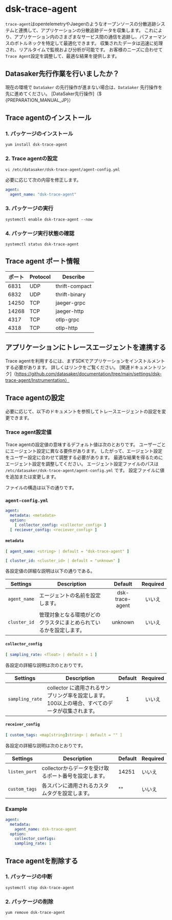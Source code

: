 # dsk-trace-agent

`trace-agent`はopentelemetryやJaegerのようなオープンソースの分散追跡システムと連携して、アプリケーションの分散追跡データを収集します。
これにより、アプリケーション内のさまざまなサービス間の通信を追跡し、パフォーマンスのボトルネックを特定して最適化できます。
収集されたデータは迅速に処理され、リアルタイムで監視および分析が可能です。
お客様のニーズに合わせて`Trace Agent`設定を調整して、最適な結果を提供します。

## Datasaker先行作業を行いましたか？

現在の環境で `DataSaker` の先行操作が進まない場合は、`DataSaker` 先行操作を先に進めてください。 [DataSaker先行操作]（$ {PREPARATION_MANUAL_JP}）

## Trace agentのインストール

### 1. パッケージのインストール
```shell
yum install dsk-trace-agent
```
### 2. Trace agentの設定
```shell
vi /etc/datasaker/dsk-trace-agent/agent-config.yml
```
必要に応じて次の内容を修正します。
```yaml
agent:
  agent_name: "dsk-trace-agent"
```
### 3. パッケージの実行
```shell
systemctl enable dsk-trace-agent --now
```
### 4. パッケージ実行状態の確認
```shell
systemctl status dsk-trace-agent
```
## Trace agent ポート情報

|ポート| Protocol | Describe |
|-------|----------|----------------|
| 6831 | UDP | thrift-compact |
| 6832 | UDP | thrift-binary |
| 14250 | TCP | jaeger-grpc |
| 14268 | TCP | jaeger-http |
| 4317 | TCP | otlp-grpc |
| 4318 | TCP | otlp-http |

## アプリケーションにトレースエージェントを連携する

Trace agentを利用するには、まずSDKでアプリケーションをインストルメントする必要があります。
詳しくはリンクをご覧ください。
[関連ドキュメントリンク]（https://github.com/datasaker/documentation/tree/main/settings/dsk-trace-agent/Instrumentation）

## Trace agentの設定

必要に応じて、以下のドキュメントを参照してトレースエージェントの設定を変更できます。

### Trace agent設定値

Trace agentの設定値の意味するデフォルト値は次のとおりです。
ユーザーごとにエージェント設定に異なる要件があります。
したがって、エージェント設定をユーザー設定に合わせて調整する必要があります。
最適な結果を得るためにエージェント設定を調整してください。
エージェント設定ファイルのパスは `/etc/datasaker/dsk-trace-agent/agent-config.yml` です。
設定ファイルに値を追加または変更します。

ファイルの構造は以下の通りです。

### `agent-config.yml`
```yaml
agent:
  metadata: <metadata>
  option:
    [ collector_config: <collector_config> ]
  [ reciever_config: <reciever_config> ]
```
#### `metadata`
```yaml
[ agent_name: <string> | default = "dsk-trace-agent" ]

[ cluster_id: <cluster_id> | default = "unknown" ]
```
各設定値の詳細な説明は以下の通りである。

| **Settings** | **Description** | **Default** | **Required** |
| -------------------------- | ---------------------------------------------------------------------------------------------------- | :---------: | :----------: |
| `agent_name` |エージェントの名前を設定します。 | dsk-trace-agent |いいえ
| `cluster_id` |管理対象となる環境がどのクラスタにまとめられているかを設定します。 | unknown |いいえ

#### `collector_config`
```yaml
[ sampling_rate: <float> | default = 1 ]
```
各設定の詳細な説明は次のとおりです。

| **Settings** | **Description** | **Default** | **Required** |
| -------------------------- | ---------------------------------------------------------------------------------------------------- | :---------: | :----------: |
| `sampling_rate` | collector に適用されるサンプリング率を設定します。 100以上の場合、すべてのデータが収集されます。 | 1 |いいえ

#### `receiver_config`
```yaml
[ custom_tags: <map[string]string> | default = "" ]
```
各設定の詳細な説明は次のとおりです。

| **Settings** | **Description** | **Default** | **Required** |
| -------------------------- | ---------------------------------------------------------------------------------------------------- | ----------- | ------------ |
| `listen_port` | collectorからデータを受け取るポート番号を設定します。 | 14251 |いいえ
| `custom_tags` |各スパンに適用されるカスタムタグを設定します。 | "" |いいえ

### Example
```yaml
agent:
  metadata:
    agent_name: dsk-trace-agent 
  option:
    collector_configs:
    sampling_rate: 1
```
## Trace agentを削除する

### 1. パッケージの中断
```shell
systemctl stop dsk-trace-agent
```
### 2. パッケージの削除
```shell
yum remove dsk-trace-agent
```
